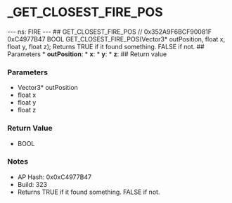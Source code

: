 # _GET_CLOSEST_FIRE_POS

--- ns: FIRE --- ## GET_CLOSEST_FIRE_POS  // 0x352A9F6BCF90081F 0xC4977B47 BOOL GET_CLOSEST_FIRE_POS(Vector3* outPosition, float x, float y, float z);  Returns TRUE if it found something. FALSE if not.  ## Parameters * **outPosition**: * **x**: * **y**: * **z**:  ## Return value

### Parameters
* Vector3* outPosition
* float x
* float y
* float z

### Return Value
* BOOL

### Notes
* AP Hash: 0x0xC4977B47
* Build: 323
* Returns TRUE if it found something. FALSE if not.

